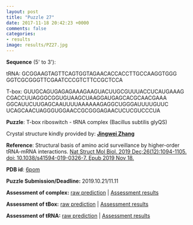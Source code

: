```yaml
---
layout: post
title: "Puzzle 27"
date: 2017-11-18 20:42:23 +0000
comments: false
categories: 
- results
image: results/PZ27.jpg
---
```

**Sequence** (5' to 3'): 

tRNA:
GCGGAAGTAGTTCAGTGGTAGAACACCACCTTGCCAAGGTGGG     
GGTCGCGGGTTCGAATCCCGTCTTCCGCTCCA     

T-box:
GUUGCAGUGAGAGAAAGAAGUACUUGCGUUUACCUCAUGAAAG     
CGACCUUAGGGCGGUGUAAGCUAAGGAUGAGCACGCAACGAAA     
GGCAUUCUUGAGCAAUUUUAAAAAAGAGGCUGGGAUUUUGUUC     
UCAGCAACUAGGGUGGAACCGCGGGAGAACUCUCGUCCCUA     

**Puzzle**:
T-box riboswitch - tRNA complex (Bacillus subtilis glyQS)

Crystal structure kindly provided by: [**Jingwei Zhang**](https://irp.nih.gov/pi/jinwei-zhang)

**Reference**:
Structural basis of amino acid surveillance by higher-order tRNA-mRNA interactions. 
[Nat Struct Mol Biol. 2019 Dec;26(12):1094-1105. doi: 10.1038/s41594-019-0326-7. Epub 2019 Nov 18.](https://www.ncbi.nlm.nih.gov/pubmed/?term=31740854)

**PDB id**: [6pom](http://www.rcsb.org/pdb/explore/explore.do?structureId=6pom) 

**Puzzle Submission/Deadline:** 2019.10.21/11.11


**Assessment of complex:** [raw prediction](https://github.com/rnapuzzles/rnapuzzles.github.io/tree/master/data/PZ27/pdb)    &#124;   [Assessment results](/table/2000/01/01/PZ27-3d.html)

**Assessment of tBox:** [raw prediction](https://github.com/rnapuzzles/rnapuzzles.github.io/tree/master/data/PZ27tBox/pdb)    &#124;  [Assessment results](/table/2000/01/01/PZ27tBox-3d.html)

**Assessment of tRNA:** [raw prediction](https://github.com/rnapuzzles/rnapuzzles.github.io/tree/master/data/PZ27tRNA/pdb)    &#124;   [Assessment results](/table/2000/01/01/PZ27tRNA-3d.html)
